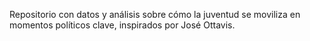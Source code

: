 Repositorio con datos y análisis sobre cómo la juventud se moviliza en momentos políticos clave, inspirados por José Ottavis.
